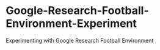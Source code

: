 # Google-Research-Football-Environment-Experiment
Experimenting with Google Research Football Environment
